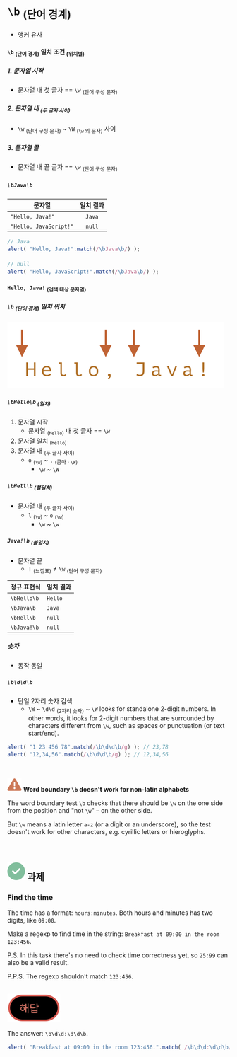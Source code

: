 `\b` <sub>(단어 경계)</sub>
=================
- 앵커 유사

#### `\b` <sub>(단어 경계)</sub> 일치 조건 <sub>(위치별)</sub>

##### 1. 문자열 시작
- 문자열 내 첫 글자 == `\w` <sub>(단어 구성 문자)</sub>

##### 2. 문자열 내 <sub>(두 글자 사이)</sub>
- `\w` <sub>(단어 구성 문자)</sub> ~ `\W` <sub>(`\w` 외 문자)</sub> 사이

##### 3. 문자열 끝
- 문자열 내 끝 글자 == `\w` <sub>(단어 구성 문자)</sub>

##### `\bJava\b`

|문자열|일치 결과|
|---|:---:|
|`"Hello, Java!"`|`Java`|
|`"Hello, JavaScript!"`|`null`|

```javascript
// Java
alert( "Hello, Java!".match(/\bJava\b/) );

// null
alert( "Hello, JavaScript!".match(/\bJava\b/) );
```

#### `Hello, Java!` <sub>(검색 대상 문자열)</sub>

##### `\b` <sub>(단어 경계)</sub> 일치 위치

![hello-java-boundaries](../../images/03/07/06/hello-java-boundaries.svg)

##### `\bHello\b` <sub>(일치)</sub>
1. 문자열 시작
    - 문자열 <sub>(`Hello`)</sub> 내 첫 글자 == `\w`
2. 문자열 일치 <sub>(`Hello`)</sub>
3. 문자열 내 <sub>(두 글자 사이)</sub>
    - `o` <sub>(`\w`)</sub> ~ `,` <sub>(콤마 · `\W`)</sub>
      - `\w` ~ `\W`

##### `\bHell\b` <sub>(불일치)</sub>
- 문자열 내 <sub>(두 글자 사이)</sub>
  - `l` <sub>(`\w`)</sub> ~ `o` <sub>(`\w`)</sub>
    - `\w` ~ `\w`

##### `Java!\b` <sub>(불일치)</sub>
- 문자열 끝
  - `!` <sub>(느낌표)</sub> ≠ `\w` <sub>(단어 구성 문자)</sub>

|정규 표현식|일치 결과|
|---|---|
|`\bHello\b`|`Hello`|
|`\bJava\b`|`Java`|
|`\bHell\b`|`null`|
|`\bJava!\b`|`null`|

##### 숫자
- 동작 동일

##### `\b\d\d\b`
- 단일 2자리 숫자 감색
  - `\W` ~ `\d\d` <sub>(2자리 숫자)</sub> ~ `\W`
looks for standalone 2-digit numbers. In other words, it looks for 2-digit numbers that are surrounded by characters different from `\w`, such as spaces or punctuation (or text start/end).
```javascript
alert( "1 23 456 78".match(/\b\d\d\b/g) ); // 23,78
alert( "12,34,56".match(/\b\d\d\b/g) ); // 12,34,56
```

<br />

<img src="../../images/commons/icons/triangle-exclamation-solid.svg" /> **Word boundary `\b` doesn't work for non-latin alphabets**

The word boundary test `\b` checks that there should be `\w` on the one side from the position and "not `\w`" – on the other side.

But `\w` means a latin letter `a-z` (or a digit or an underscore), so the test doesn't work for other characters, e.g. cyrillic letters or hieroglyphs.

<br />

## <img src="../../images/commons/icons/circle-check-solid.svg" /> 과제

### Find the time
The time has a format: `hours:minutes`. Both hours and minutes has two digits, like `09:00`.

Make a regexp to find time in the string: `Breakfast at 09:00 in the room 123:456`.

P.S. In this task there's no need to check time correctness yet, so `25:99` can also be a valid result.

P.P.S. The regexp shouldn't match `123:456`.

<br />

<img src="../../images/commons/icons/circle-answer.svg" />

The answer: `\b\d\d:\d\d\b`.
```javascript
alert( "Breakfast at 09:00 in the room 123:456.".match( /\b\d\d:\d\d\b/ ) ); // 09:00
```
